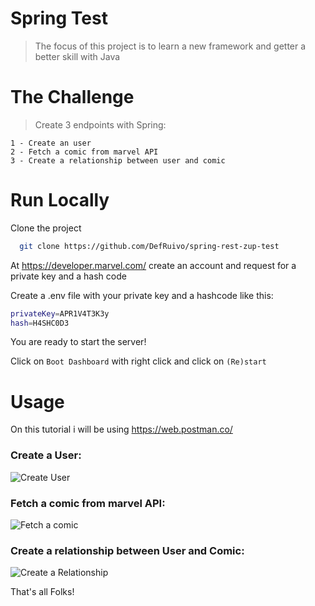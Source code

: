 
# Spring Test

> The focus of this project is to learn a new framework and getter a better skill with Java

# The Challenge

> Create 3 endpoints with Spring:

```
1 - Create an user
2 - Fetch a comic from marvel API
3 - Create a relationship between user and comic
```
# Run Locally

Clone the project

```bash
  git clone https://github.com/DefRuivo/spring-rest-zup-test
```

At https://developer.marvel.com/ create an account and request for a private key and a hash code

Create a .env file with your private key and a hashcode like this:

```bash
privateKey=APR1V4T3K3y
hash=H4SHC0D3
```

You are ready to start the server!

Click on ```Boot Dashboard``` with right click and click on ```(Re)start``` 

# Usage

On this tutorial i will be using https://web.postman.co/

### Create a User:

![Create User](https://lh3.googleusercontent.com/PXdyNJz_-iMmNTbv-231zW_ZNed-dQgsoSDthn2r-pRIxrJN5y_RzXkZuHKmaPiqE7KsWp5hH51Tik5bYKEBYImWvMv_8eD3qepTFJFyjEOEM9pUfNXHqIjRuoYiMfzqYDcJy4EBloipozE7lC6KwGL49SyXwyWHVfp-5DHkXMqQUEHq9ooqg3_AO_H2k1_opipZ49Y68SKCFWNuI9gQC4BXcWrO6mk4unz1Dt35QJ2m16c6ptBOuOhoGNzrH4LqmHptM6pQ69z3gwDplAGExZggwn-Hi01Qru18FGNlMfqFfQANBxTzvV0vvvTc5hrRMKYqIcRKtYfpykDWDwxmApbhImqrSUH1NVlGDDh-IRVf5ARB3PzUIOcvVx9ktNRegmAhG-_qGf5H-AANexQOopEPEJvAWuPYKfdsOiNivPG5mDiiHnZQ9jtc-gvl6SBvwd-ZaasAxw8YklmQ7CHF3Il2wkiS70PJ4Q_eGkdk-wS5Ym3MUKOuM-2uM1-7Cl1giZJ3FSUrCZ-NnuPAbPel6t5XTrJS8lnroql8idv84tYiAMhnOtCijHCDCKBHJWaqFmtQ8UBqJpW794WDgKqQsbTHM591JjNEujAx54EEvHJ6ZwVEWE9q8kpi2q_noQHhYG0t7G84T6ItMs-EjbZW3obhnANYVoeFOkhAa8CPiTnbjoW-AyT1dnYRYUnLjRfViwrPW3uls1T3kROLzVxtQuY=w614-h308-no?authuser=0)

### Fetch a comic from marvel API:

![Fetch a comic](https://lh3.googleusercontent.com/ca14HuvpULyN-O4u3jY_6MQ3T72Q1a5u-66BHkLjU8-aIHod3D0qG3ZRVkz9Wf_o2CPo1JOfC9khyci87SvmKdj8sgOE03FtVLZKJPoSkbWVoUKzMpmOaxWdOsVUZ_9eGi5t7DFNS4ybcfSse9Z64gC1xYuCRuL8M8Ki53iXtxVOvY337h-Y7b3JQTcb1V2Cf-oCw8tY2e_TykV2J5nMZoso6r7S4GghVfFy__Q4X2FXISUzHHko_hmcZPLX11WNkWWgX7KxY33LI0WkTvObTrOrvT63r-Yvs78TRP1UfUkpN5GSpOkm2veJZXBa1_bVOsghXDcxi4lWNBotMYr6aoUA019iu4XYXATi597sZwDMF0wGlqmfZ3Q3s0go_sVnmv5prRU12ofl8yBspEz5xHNUcFVUE3CYOCQPjW1muz5dbYWV9rRocayiQgL0VoNKpoDAS3ylegoakMoPB19rmBzjqje3uGFPXeM9fHVV4Gwn1toxo-OUVGxI1rAGviMTIPa6n9wxi1Sj73Y4LIMYWuPNGSARW5TBWOSqxREr-jLCV0rkOXi7CBWCvyLVVTQnF3cWextraAPu80xNYxUXUlS0unOjwJE96uqNUc1CSnJwE5ml10gqW_j1FzkB2epoy_fK5IgFGOCfDCk9BiLhQSryyNZepb2K2PqMfseN9mcxn49AKnl9ego3hKsj5NwqFIrIsci8dIeSjEhPLPEqNpI=w1485-h747-no?authuser=0)

### Create a relationship between User and Comic:

![Create a Relationship](https://lh3.googleusercontent.com/27VzFOp29ZElFVclHLac2vih6sqL2LBeb7K7xW3fszZAcS41ljE-Dxv07_5N1XsiCHkFxMzwYO-JCQ3aD7DNg7aFpzzhyvXMLK5iMBfsQ00POsejlUOsP2wKEt3NNtjgaezgm2kzhrIieEEqjWjnQhMObKWoX6PU91rPBow4P2p5Xwh2y8QthmjivFwV0Aq3jJABbSj1obIwldMHYj84kopIxP07DHmCRxSdW6NgL9Xh1vGcEe6HBUUdjn6RRhhrx56CPulPeKpfjZqaMnvqBITaZJKEVRKUdzXaGgTrZ9VuCxk6jXx0zrVyFlRJJyTyQ8ll7wJwadDvGvnB92skizUc99nCo8e-xqnq3ndCuoOedQwcaEFXuLnLWD04HPbE-thEUHHenNKnDSq6Hpu2c6ncNedmvAuRLKnOFKx4lc3bWJfj0MOBgEMZSR8-lxTt6TBUnGNp0Y-Pkk6CCYAE7nfSlTHZd81wPq1UHKj-Lp9Euy7R_J6Q2Hq7I98slw2JQXnoujm34Z2HzJjWJ_9ixL3x5BU_mqPXqv7_y989MpGUwJl94JPRVCpLPTy6RNQVeiW8fWyCnVN6EO3GY2NF2dExE1qCxtO8pGXP3ZMzrnh6l6XMXV3vTz_S-f5sLI9XCQUbBR3ROJYc29ujLkgvDzrV8cnGpUjDJ_8Ql39DTGTQ3MaMNoEKl3jT7bsxljA84-Xtj_uPeovN1FFgPIMHPwI=w1486-h759-no?authuser=0)

That's all Folks!
